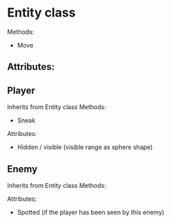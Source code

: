 # Entity class
Methods:
- Move

Attributes:
- 

## Player
Inherits from Entity class
Methods:
- Sneak

Attributes:
- Hidden / visible (visible range as sphere shape)

## Enemy
Inherits from Entity class
Methods:

Attributes:
- Spotted (if the player has been seen by this enemy)
